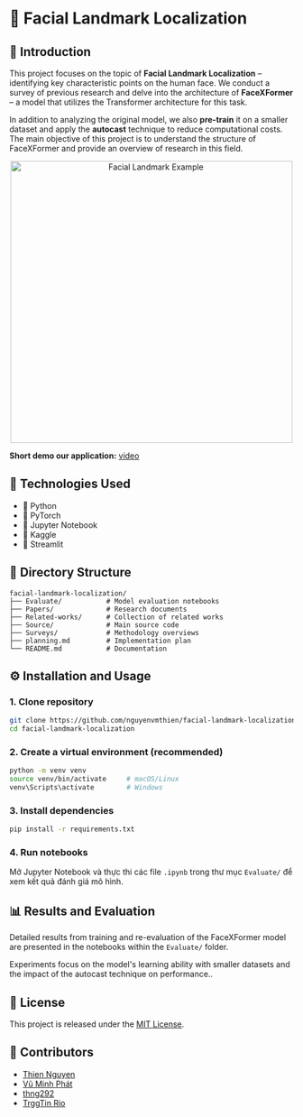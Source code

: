 # 🧠 Facial Landmark Localization

## 📌 Introduction
This project focuses on the topic of **Facial Landmark Localization** – identifying key characteristic points on the human face. We conduct a survey of previous research and delve into the architecture of **FaceXFormer** – a model that utilizes the Transformer architecture for this task.

In addition to analyzing the original model, we also **pre-train** it on a smaller dataset and apply the **autocast** technique to reduce computational costs.  
The main objective of this project is to understand the structure of FaceXFormer and provide an overview of research in this field.

<p align="center">
  <img src="https://encrypted-tbn0.gstatic.com/images?q=tbn:ANd9GcTUdlGtalcFqtNUbUP93oZnMf4tCFPQNkFU5g&s" alt="Facial Landmark Example" width="500"/>
</p>

**Short demo our application:** [video](https://drive.google.com/drive/folders/1W3eUixIPSSU3D-RCxCheP0kc7no5JmFT)
## 🧰 Technologies Used

- 🔹 Python
- 🔹 PyTorch
- 🔹 Jupyter Notebook
- 🔹 Kaggle
- 🔹 Streamlit


## 📁  Directory Structure

```plaintext
facial-landmark-localization/
├── Evaluate/           # Model evaluation notebooks
├── Papers/             # Research documents
├── Related-works/      # Collection of related works
├── Source/             # Main source code
├── Surveys/            # Methodology overviews
├── planning.md         # Implementation plan
└── README.md           # Documentation
```

## ⚙️ Installation and Usage

### 1. Clone repository

```bash
git clone https://github.com/nguyenvmthien/facial-landmark-localization.git
cd facial-landmark-localization
```

### 2. Create a virtual environment (recommended)

```bash
python -m venv venv
source venv/bin/activate     # macOS/Linux
venv\Scripts\activate        # Windows
```

### 3. Install dependencies

```bash
pip install -r requirements.txt
```

### 4. Run notebooks

Mở Jupyter Notebook và thực thi các file `.ipynb` trong thư mục `Evaluate/` để xem kết quả đánh giá mô hình.

## 📊 Results and Evaluation

Detailed results from training and re-evaluation of the FaceXFormer model are presented in the notebooks within the `Evaluate/` folder.

Experiments focus on the model's learning ability with smaller datasets and the impact of the autocast technique on performance..

## 📝 License

This project is released under the [MIT License](LICENSE).

## 👥 Contributors

- [Thien Nguyen](https://github.com/nguyenvmthien)
- [Vũ Minh Phát](https://github.com/vmphat)
- [thng292](https://github.com/thng292)
- [TrggTin Rio](https://github.com/TrggTin)
